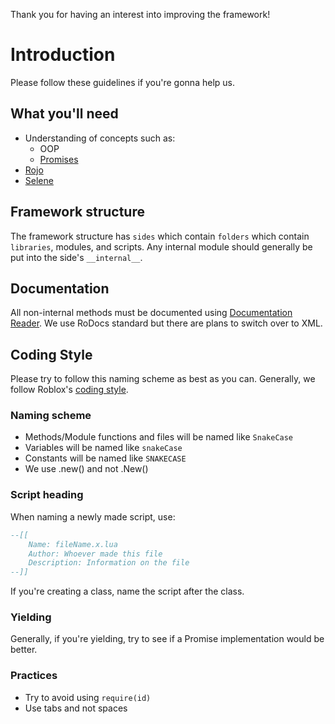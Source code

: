 Thank you for having an interest into improving the framework!

# Introduction
Please follow these guidelines if you're gonna help us.

## What you'll need
 - Understanding of concepts such as:
   - OOP
   - [Promises](https://devforum.roblox.com/t/promises-and-why-you-should-use-them/350825)
 - [Rojo](https://github.com/rojo-rbx/rojo)
 - [Selene](https://github.com/Kampfkarren/selene)

## Framework structure
The framework structure has ``sides`` which contain ``folders`` which contain ``libraries``, modules, and scripts.
Any internal module should generally be put into the side's ``__internal__``.

## Documentation
All non-internal methods must be documented using [Documentation Reader](https://devforum.roblox.com/t/documentation-reader-a-plugin-for-scripters/128825). We use RoDocs standard but there are plans to switch over to XML. 

## Coding Style
Please try to follow this naming scheme as best as you can. Generally, we follow Roblox's [coding style](https://roblox.github.io/lua-style-guide/).

### Naming scheme
 - Methods/Module functions and files will be named like ``SnakeCase``
 - Variables will be named like ``snakeCase``
 - Constants will be named like ``SNAKECASE``
 - We use .new() and not .New()

### Script heading
When naming a newly made script, use:
```lua
--[[
    Name: fileName.x.lua
    Author: Whoever made this file
    Description: Information on the file
--]]
```
If you're creating a class, name the script after the class. 

### Yielding
Generally, if you're yielding, try to see if a Promise implementation would be better.

### Practices
 - Try to avoid using ``require(id)``
 - Use tabs and not spaces